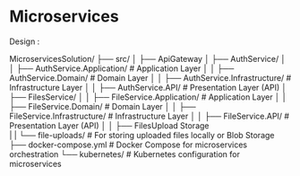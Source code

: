 # Microservices

Design :

MicroservicesSolution/
├── src/
│   ├── ApiGateway
│   ├── AuthService/
│   │   ├── AuthService.Application/      # Application Layer
│   │   ├── AuthService.Domain/           # Domain Layer
│   │   ├── AuthService.Infrastructure/   # Infrastructure Layer
│   │   ├── AuthService.API/              # Presentation Layer (API)
│   ├── FilesService/
│   │   ├── FileService.Application/      # Application Layer
│   │   ├── FileService.Domain/           # Domain Layer
│   │   ├── FileService.Infrastructure/   # Infrastructure Layer
│   │   ├── FileService.API/              # Presentation Layer (API)
│   │   ├── FilesUpload Storage             
|   |       └── file-uploads/  # For storing uploaded files locally or Blob Storage
├── docker-compose.yml                    # Docker Compose for microservices orchestration
└── kubernetes/                           # Kubernetes configuration for microservices
